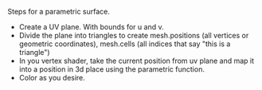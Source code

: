 

Steps for a parametric surface.
- Create a UV plane. With bounds for u and v.
- Divide the plane into triangles to create mesh.positions (all vertices or geometric coordinates), mesh.cells (all indices that say "this is a triangle")
- In you vertex shader, take the current position from uv plane and map it into a position in 3d place using the parametric function.
- Color as you desire.